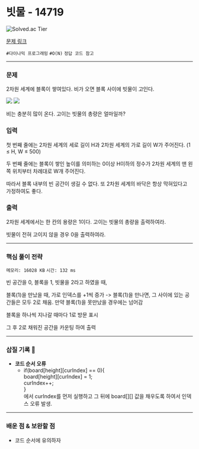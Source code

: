 # 빗물 - 14719

![Solved.ac Tier](https://img.shields.io/badge/solved.ac-Gold%20V-F29D16?style=for-the-badge&logo=solved.ac)

[문제 링크](https://www.acmicpc.net/problem/14719)


`#다이나믹 프로그래밍` `#O(N)` `정답 코드 참고`

---

### 문제
2차원 세계에 블록이 쌓여있다. 비가 오면 블록 사이에 빗물이 고인다.


![](https://onlinejudgeimages.s3-ap-northeast-1.amazonaws.com/problem/14719/1.png)
![](https://onlinejudgeimages.s3-ap-northeast-1.amazonaws.com/problem/14719/2.png)

비는 충분히 많이 온다. 고이는 빗물의 총량은 얼마일까?

### 입력
첫 번째 줄에는 2차원 세계의 세로 길이 H과 2차원 세계의 가로 길이 W가 주어진다. (1 ≤ H, W ≤ 500)

두 번째 줄에는 블록이 쌓인 높이를 의미하는 0이상 H이하의 정수가 2차원 세계의 맨 왼쪽 위치부터 차례대로 W개 주어진다.

따라서 블록 내부의 빈 공간이 생길 수 없다. 또 2차원 세계의 바닥은 항상 막혀있다고 가정하여도 좋다.

### 출력
2차원 세계에서는 한 칸의 용량은 1이다. 고이는 빗물의 총량을 출력하여라.

빗물이 전혀 고이지 않을 경우 0을 출력하여라.

<hr>

### 핵심 풀이 전략

`메모리: 16028 KB`
`시간: 132 ms`

빈 공간을 0,
블록을 1,
빗물을 2라고 하였을 때,

블록(1)을 만났을 때, 가로 인덱스를 +1씩 증가 -> 블록(1)을 만나면, 그 사이에 있는 공간들은 모두 2로 채움.
만약 블록(1)을 못만났을 경우에는 넘어감

블록을 하나씩 지나갈 때마다 1로 방문 표시

그 후 2로 채워진 공간을 카운팅 하여 출력

---

### 삽질 기록 🧠

- **코드 순서 오류**
    - if(board[height][curIndex] == 0){ <br>
      board[height][curIndex] = 1;  <br>
      curIndex++; <br>
      } <br>
    에서 curIndex를 먼저 실행하고 그 뒤에 board[][] 값을 채우도록 하여서 인덱스 오류 발생.

---

### 배운 점 & 보완할 점
- 코드 순서에 유의하자